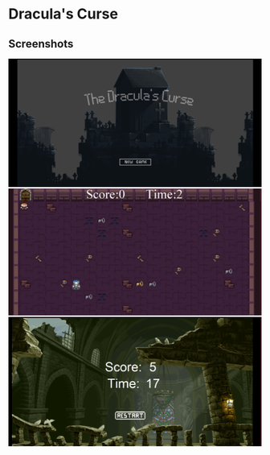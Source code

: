 <h1>Dracula's Curse</h1>

## Screenshots
<img src="https://github.com/eetan2000/draculas-curse/blob/main/img/Screenshot%20(355).png"/>
<img src="https://github.com/eetan2000/draculas-curse/blob/main/img/Screenshot%20(356).png"/>
<img src="https://github.com/eetan2000/draculas-curse/blob/main/img/Screenshot%20(357).png"/>

